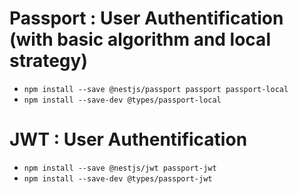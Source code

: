 # Passport : User Authentification (with basic algorithm and local strategy)
- `npm install --save @nestjs/passport passport passport-local`
- `npm install --save-dev @types/passport-local`
# JWT : User Authentification
- `npm install --save @nestjs/jwt passport-jwt`
- `npm install --save-dev @types/passport-jwt`
